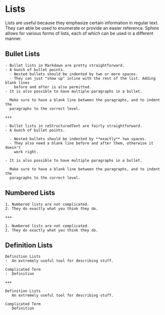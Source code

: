 # Lists

Lists are useful because they emphasize certain information in regular text. They can able be used to enumerate or provide an easier reference. Sphinx allows for various forms of lists, each of which can be used in a different manner.

## Bullet Lists

```{bulma-demo}
- Bullet lists in Markdown are pretty straightforward.
- A bunch of bullet points.
  - Nested bullets should be indented by two or more spaces.
  - They can just "show up" inline with the rest of the list. Adding blank lines
    before and after is also permitted.
- It is also possible to have multiple paragraphs in a bullet.

  Make sure to have a blank line between the paragraphs, and to indent the
  paragraphs to the correct level.

+++

- Bullet lists in reStructuredText are fairly straightforward.
- A bunch of bullet points.

  - Nested bullets should be indented by **exactly** two spaces.
  - They also need a blank line before and after them, otherwise it doesn't
    work right.

- It is also possible to have multiple paragraphs in a bullet.

  Make sure to have a blank line between the paragraphs, and to indent the
  paragraphs to the correct level.

```

## Numbered Lists

```{bulma-demo}
1. Numbered lists are not complicated.
2. They do exactly what you think they do.

+++

1. Numbered lists are not complicated.
2. They do exactly what you think they do.

```

## Definition Lists

```{bulma-demo}
Definition Lists
:  An extremely useful tool for describing stuff.

Complicated Term
:  Definition

+++

Definition Lists
   An extremely useful tool for describing stuff.

Complicated Term
   Definition
```
